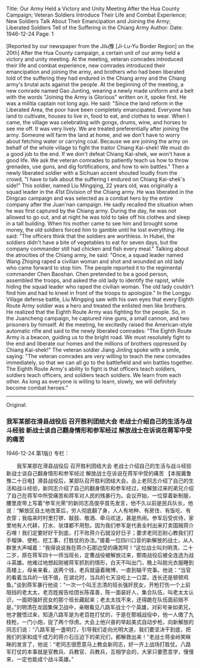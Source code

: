 Title: Our Army Held a Victory and Unity Meeting After the Hua County Campaign; Veteran Soldiers Introduce Their Life and Combat Experience; New Soldiers Talk About Their Emancipation and Joining the Army; Liberated Soldiers Tell of the Suffering in the Chiang Army
Author:
Date: 1946-12-24
Page: 1

[Reported by our newspaper from the Jilu豫 [Ji-Lu-Yu Border Region] on the 20th] After the Hua County campaign, a certain unit of our army held a victory and unity meeting. At the meeting, veteran comrades introduced their life and combat experience, new comrades introduced their emancipation and joining the army, and brothers who had been liberated told of the suffering they had endured in the Chiang army and the Chiang army's brutal acts against the people. At the beginning of the meeting, a new comrade named Gao Junting, wearing a newly made uniform and a belt with the words "Joining the Army is Glorious" written on it, spoke first. He was a militia captain not long ago. He said: "Since the land reform in the Liberated Area, the poor have been completely emancipated. Everyone has land to cultivate, houses to live in, food to eat, and clothes to wear. When I came, the village was celebrating with gongs, drums, wine, and horses to see me off. It was very lively. We are treated preferentially after joining the army. Someone will farm the land at home, and we don't have to worry about fetching water or carrying coal. Because we are joining the army on behalf of the whole village to fight the traitor Chiang Kai-shek! We must do a good job to the end. If we don't defeat Chiang Kai-shek, we won't have a good life. We ask the veteran comrades to patiently teach us how to throw grenades, use guns, and dig fortifications, and how to win battles." Then a newly liberated soldier with a Sichuan accent shouted loudly from the crowd, "I have to talk about the suffering I endured on Chiang Kai-shek's side!" This soldier, named Liu Mingqing, 22 years old, was originally a squad leader in the 41st Division of the Chiang army. He was liberated in the Dingcao campaign and was selected as a combat hero by the entire company after the Juan'nan campaign. He sadly recalled the situation when he was first captured by the Chiang army. During the day, he was not allowed to go out, and at night he was told to take off his clothes and sleep in a tall building. When his mother came to see him and brought some money, the old soldiers forced him to gamble until he lost everything. He said: "The officers think that the soldiers are worthless. In Hubei, the soldiers didn't have a bite of vegetables to eat for seven days, but the company commander still had chicken and fish every meal." Talking about the atrocities of the Chiang army, he said: "Once, a squad leader named Wang Zhiqing raped a civilian woman and shot and wounded an old lady who came forward to stop him. The people reported it to the regimental commander Chen Baoshan. Chen pretended to be a good person, assembled the troops, and asked the old lady to identify the rapist, while hiding the squad leader who raped the civilian woman. The old lady couldn't find him and had to kneel in front of the troops to apologize." In the Longgu Village defense battle, Liu Mingqing saw with his own eyes that every Eighth Route Army soldier was a hero and treated the enlisted men like brothers. He realized that the Eighth Route Army was fighting for the people. So, in the Juancheng campaign, he captured nine guns, a small cannon, and two prisoners by himself. At the meeting, he excitedly raised the American-style automatic rifle and said to the newly liberated comrades: "The Eighth Route Army is a beacon, guiding us to the bright road. We must resolutely fight to the end and liberate our homes and the millions of brothers oppressed by Chiang Kai-shek!" The veteran soldier Jiang Jinling spoke with a smile, saying: "The veteran comrades are very willing to teach the new comrades immediately, so that we can all go to the battlefield and win battles together. The Eighth Route Army's ability to fight is that officers teach soldiers, soldiers teach officers, and soldiers teach soldiers. We learn from each other. As long as everyone is willing to learn, slowly, we will definitely become combat heroes."



<hr /> 

Original: 


### 我军某部在滑县战役后  召开胜利团结大会  老战士介绍自己的生活与战斗经验  新战士谈自己翻身情形和参军经过  解放战士在诉说在蒋军中受的痛苦

1946-12-24
第1版()
专栏：

　　我军某部在滑县战役后
    召开胜利团结大会
    老战士介绍自己的生活与战斗经验
    新战士谈自己翻身情形和参军经过
    解放战士在诉说在蒋军中受的痛苦
    【本报冀鲁豫二十日电】滑县战役后，某部队召开胜利团结大会。会上老同志介绍了自己的生活和战斗经验，新同志介绍了自己的翻身情形和参军经过，经解放过来的弟兄介绍了自己在蒋军中所受痛苦和蒋军对人民的残暴行为。会议开始，一位穿着新制服，腰里皮带上写着“参军光荣”的新同志高俊亭首先发言，他不久以前是民兵队长，他说：“解放区自土地改革后，穷人彻底翻了身，人人有地种、有房住、有饭吃、有衣穿；我临来时村里打锣、敲鼓、敬酒、牵马欢送，甚是热闹。参军后受优待，家里地有人代耕，打水、驮煤都不用愁。因为我们参军是代表全村出来打卖国贼蒋介石哩！我们定要好好干到底，打不败蒋介石就没好日子；要求老同志耐心教我们打手榴弹、使枪、挖工事，打胜仗的办法。”接着一位四川口音的新解放的战士，从人群里大声喊着：“我得说说我在蒋介石那边受的痛苦呵！”这位战士叫刘明清，二十二岁，原在蒋军四十一师当班长，定曹战役被解放过来，鄄南战役后被全连选为战斗英雄。他难过地想起刚被蒋军抓到的情形，白天不叫出门，晚上叫脱光衣服睡到高楼上，母亲来看，送两个钱，老兵就逼着赌博，一直到输干完事。他说：“当官的看着当兵的一钱不值，在湖北时，当兵的七天没吃上一口菜，连长还是顿顿鸡鱼。”谈到蒋军暴行他说：“一次一个叫王志清的班长强奸民女，开枪打伤一个上前阻挡的老太太，老百姓报告给团长陈葆善，陈一面装好人，集合队伍，叫老太太认识，一面把强奸民女的那个班长藏起来；老太太找不来，还得跪在队伍面前赔不是。”刘明清在龙固集保卫战中，亲眼看见八路军战士个个英雄，对彩号亲如弟兄，他才醒悟过来，知道八路军是为老百姓打仗的，于是在鄄城战役中，他一人缴了九枝枪，一门小炮，捉了两个俘虏。大会上他兴奋的举起美式自动步枪，向新解放的同志们说：“八路军是一盏明灯，引导我们走向光明大道，我们要坚决干到底，把我们的家和成千成万的蒋介石压迫下的弟兄们，都解救出来！”老战士蒋金岭笑眯眯的发言了，他说：“老同志很愿意马上教会新同志，好一齐上战场打胜仗。八路军打仗的本事就是官教兵、兵教官、兵教兵，互相学会的，大家只要愿意学，慢慢来，一定也能成个战斗英雄。”
